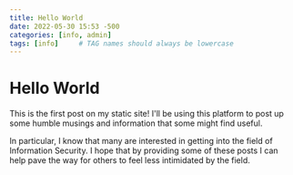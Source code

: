 ```yaml
---
title: Hello World
date: 2022-05-30 15:53 -500
categories: [info, admin]
tags: [info]     # TAG names should always be lowercase
---
```


# Hello World

This is the first post on my static site! I'll be using this platform to post up some humble musings and information that some might find useful.

In particular, I know that many are interested in getting into the field of Information Security. I hope that by providing some of these posts I can help pave the way for others to feel less intimidated by the field.

